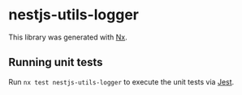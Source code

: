 # nestjs-utils-logger

This library was generated with [Nx](https://nx.dev).

## Running unit tests

Run `nx test nestjs-utils-logger` to execute the unit tests via [Jest](https://jestjs.io).
